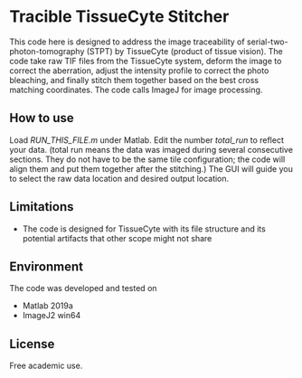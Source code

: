 
# Tracible TissueCyte Stitcher
This code here is designed to address the image traceability of serial-two-photon-tomography (STPT) by TissueCyte (product of tissue vision). The code take raw TIF files from the TissueCyte  system, deform the image to correct the aberration, adjust the intensity profile to correct the photo bleaching, and finally stitch them together based on the best cross matching coordinates. The code calls ImageJ for image processing.  

## How to use
Load *RUN_THIS_FILE.m* under Matlab.  Edit the number *total_run* to reflect your data. (total run means the data was imaged during several consecutive sections. They do not have to be the same tile configuration; the code will align them and put them together after the stitching.)  The GUI will guide you to select the raw data location and desired output location. 

## Limitations
- The code is designed for TissueCyte with its file structure and its potential artifacts that other scope might not share

## Environment
The code was developed and tested on
- Matlab 2019a
- ImageJ2 win64

## License
Free academic use.
